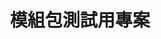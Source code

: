  <!-- markdownlint-configure-file {
  "MD033": false,
  "MD041": false,
  "MD051": false
} -->
<div align="center">

# 模組包測試用專案

</div>
